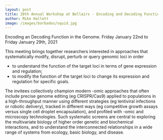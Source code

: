 ```yaml
---
layout: post
title: 20th Annual Workshop at Bellairs - Encoding and Decoding Function in the Genome 
author: Mike Hallett
image: /images/barbados/squid.jpg
---
```


Encoding an Decoding Function in the Genome. Friday January 22nd to Friday January 29th, 2021


This meeting brings together researchers interested in approaches that systematically modify, disrupt, perturb or 
query genomic loci in order 
<ul>
<li> to understand the function of the target loci in terms of gene expression and regulation;</li>
<li> to modify the function of the target loci to change its expression and regulation for specific goals.</li>
</ul>

The invitees  collectively champion modern -omic approaches that often include precise genome editing (eg CRISPR/Cas9)
applied to populations in a high-throughput manner using different strategies (eg lentiviral infections or robotic delivery),
tracked in different ways (eg competitive growth assays versus single cell droplet encapsulation), and profiled with -omic
and microscopy technologies.
Such systematic screens are central to exploring the multivariate  biology of higher order genetic and biochemical interactions,
and to understand the interconnected  relationships in a wide range of systems from ecology, basic biology,  and disease.

